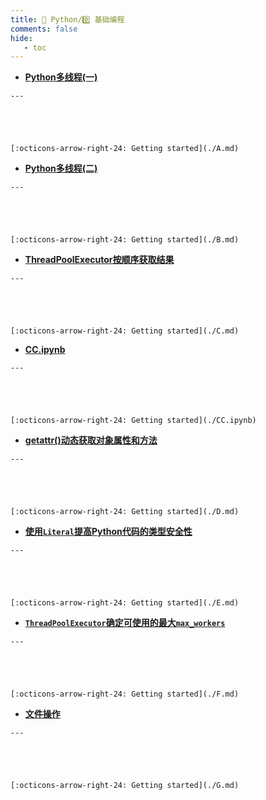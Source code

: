 ```yaml
---
title: 🎈 Python/0️⃣ 基础编程
comments: false
hide:
   - toc
---
```


<div class="grid cards index-info" markdown>

-    __[Python多线程(一)](./A.md)__

	---

	

	

	[:octicons-arrow-right-24: Getting started](./A.md)

-    __[Python多线程(二)](./B.md)__

	---

	

	

	[:octicons-arrow-right-24: Getting started](./B.md)

-    __[ThreadPoolExecutor按顺序获取结果](./C.md)__

	---

	

	

	[:octicons-arrow-right-24: Getting started](./C.md)

-    __[CC.ipynb](./CC.ipynb)__

	---

	

	

	[:octicons-arrow-right-24: Getting started](./CC.ipynb)

-    __[getattr()动态获取对象属性和方法](./D.md)__

	---

	

	

	[:octicons-arrow-right-24: Getting started](./D.md)

-    __[使用`Literal`提高Python代码的类型安全性](./E.md)__

	---

	

	

	[:octicons-arrow-right-24: Getting started](./E.md)

-    __[`ThreadPoolExecutor`确定可使用的最大`max_workers`](./F.md)__

	---

	

	

	[:octicons-arrow-right-24: Getting started](./F.md)

-    __[文件操作](./G.md)__

	---

	

	

	[:octicons-arrow-right-24: Getting started](./G.md)

</div>